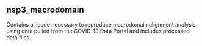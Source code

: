 ## nsp3_macrodomain

Contains all code necessary to reproduce macrodomain alignment analysis using data pulled from the COVID-19 Data Portal and includes processed data files.
